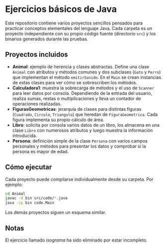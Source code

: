 # Ejercicios básicos de Java

Este repositorio contiene varios proyectos sencillos pensados para practicar conceptos elementales del lenguaje Java. Cada carpeta es un proyecto independiente con su propio código fuente (directorio `src`) y los binarios generados durante las pruebas.

## Proyectos incluidos

- **Animal**: ejemplo de herencia y clases abstractas. Define una clase `Animal` con atributos y métodos comunes y dos subclases (`Gato` y `Perro`) que implementan el método `emitirSonido`. En el `Main` se crean instancias de estas clases para ver cómo se sobrescriben los métodos.
- **Calculadora1**: muestra la sobrecarga de métodos y el uso de `Scanner` para leer datos por consola. Dependiendo de la entrada del usuario, realiza sumas, restas o multiplicaciones y lleva un contador de operaciones realizadas.
- **FigurasGeometricas**: jerarquía de clases para distintas figuras (`Cuadrado`, `Circulo`, `Triangulo`) que heredan de `FiguraGeometrica`. Cada figura implementa su propio cálculo de área.
- **Libro**: solicita por consola varios datos de un libro, los almacena en una clase `Libro` con numerosos atributos y luego muestra la información introducida.
- **Persona**: definición simple de la clase `Persona` con varios campos personales y métodos para presentar los datos y comprobar si la persona es mayor de edad.

## Cómo ejecutar

Cada proyecto puede compilarse individualmente desde su carpeta. Por ejemplo:

```bash
cd Animal
javac -d bin src/code/*.java
java -cp bin code.Main
```

Los demás proyectos siguen un esquema similar.

## Notas

El ejercicio llamado *isograma* ha sido eliminado por estar incompleto.
